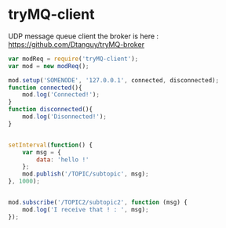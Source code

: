 # tryMQ-client

UDP message queue client
the broker is here : https://github.com/Dtanguy/tryMQ-broker

```js
var modReq = require('tryMQ-client');
var mod = new modReq();

mod.setup('SOMENODE', '127.0.0.1', connected, disconnected);
function connected(){
	mod.log('Connected!');
}
function disconnected(){
	mod.log('Disonnected!');
}


setInterval(function() { 
	var msg = {
		data: 'hello !'
	};
	mod.publish('/TOPIC/subtopic', msg);
}, 1000);


mod.subscribe('/TOPIC2/subtopic2', function (msg) {
	mod.log('I receive that ! : ', msg);
});
```